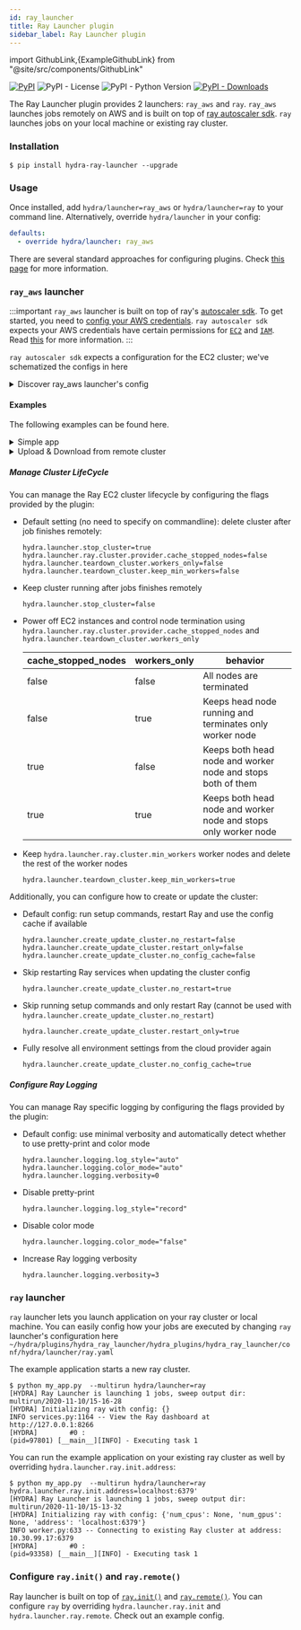 ```yaml
---
id: ray_launcher
title: Ray Launcher plugin
sidebar_label: Ray Launcher plugin
---
```


import GithubLink,{ExampleGithubLink} from "@site/src/components/GithubLink"

[![PyPI](https://img.shields.io/pypi/v/hydra-ray-launcher)](https://pypi.org/project/hydra-ray-launcher/)
![PyPI - License](https://img.shields.io/pypi/l/hydra-ray-launcher)
![PyPI - Python Version](https://img.shields.io/pypi/pyversions/hydra-ray-launcher)
[![PyPI - Downloads](https://img.shields.io/pypi/dm/hydra-ray-launcher.svg)](https://pypistats.org/packages/hydra-ray-launcher)<ExampleGithubLink text="Example application" to="plugins/hydra_ray_launcher/examples"/><ExampleGithubLink text="Plugin source" to="plugins/hydra_ray_launcher"/>

The Ray Launcher plugin provides 2 launchers: `ray_aws` and `ray`.
 `ray_aws` launches jobs remotely on AWS and is built on top of [ray autoscaler sdk](https://docs.ray.io/en/releases-1.3.0/cluster/sdk.html). `ray` launches jobs on your local machine or existing ray cluster.

### Installation

```commandline
$ pip install hydra-ray-launcher --upgrade
```

### Usage
Once installed, add `hydra/launcher=ray_aws` or `hydra/launcher=ray` to your command line. Alternatively, override `hydra/launcher` in your config:

```yaml
defaults:
  - override hydra/launcher: ray_aws
```
There are several standard approaches for configuring plugins. Check [this page](../patterns/configuring_plugins.md) for more information.

### `ray_aws` launcher

:::important
`ray_aws` launcher is built on top of ray's [autoscaler sdk](https://docs.ray.io/en/releases-1.3.0/cluster/sdk.html). To get started, you need to
[config your AWS credentials](https://docs.aws.amazon.com/cli/latest/userguide/cli-configure-files.html).
`ray autoscaler sdk` expects your AWS credentials have certain permissions for [`EC2`](https://aws.amazon.com/ec2) and [`IAM`](https://aws.amazon.com/iam). Read [this](https://github.com/ray-project/ray/issues/9327) for more information.
:::

`ray autoscaler sdk` expects a configuration for the EC2 cluster; we've schematized the configs in <GithubLink to="plugins/hydra_ray_launcher/hydra_plugins/hydra_ray_launcher/_config.py">here</GithubLink>

<details>
  <summary>Discover ray_aws launcher's config</summary>

  ```commandline
  $ python my_app.py hydra/launcher=ray_aws --cfg hydra -p hydra.launcher
  # @package hydra.launcher
  _target_: hydra_plugins.hydra_ray_launcher.ray_aws_launcher.RayAWSLauncher
  env_setup:
    pip_packages:
      omegaconf: ${ray_pkg_version:omegaconf}
      hydra_core: ${ray_pkg_version:hydra}
      ray: ${ray_pkg_version:ray}
      cloudpickle: ${ray_pkg_version:cloudpickle}
      pickle5: 0.0.11
      hydra_ray_launcher: 1.1.0.dev3
    commands:
    - conda create -n hydra_${python_version:micro} python=${python_version:micro} -y
    - echo 'export PATH="$HOME/anaconda3/envs/hydra_${python_version:micro}/bin:$PATH"'
      >> ~/.bashrc
  ray:
    init:
      address: null
    remote: {}
    cluster:
      cluster_name: default
      min_workers: 0
      max_workers: 1
      initial_workers: 0
      autoscaling_mode: default
      target_utilization_fraction: 0.8
      idle_timeout_minutes: 5
      docker:
        image: ''
        container_name: ''
        pull_before_run: true
        run_options: []
      provider:
        type: aws
        region: us-west-2
        availability_zone: us-west-2a,us-west-2b
        cache_stopped_nodes: false
        key_pair:
          key_name: hydra-${oc.env:USER,user}
      auth:
        ssh_user: ubuntu
      head_node:
        InstanceType: m5.large
        ImageId: ami-008d8ed4bd7dc2485
      worker_nodes:
        InstanceType: m5.large
        ImageId: ami-008d8ed4bd7dc2485
      file_mounts: {}
      initialization_commands: []
      setup_commands: []
      head_setup_commands: []
      worker_setup_commands: []
      head_start_ray_commands:
      - ray stop
      - ulimit -n 65536;ray start --head --port=6379 --object-manager-port=8076
        --autoscaling-config=~/ray_bootstrap_config.yaml
      worker_start_ray_commands:
      - ray stop
      - ulimit -n 65536; ray start --address=$RAY_HEAD_IP:6379 --object-manager-port=8076
    run_env: auto
  stop_cluster: true
  sync_up:
    source_dir: null
    target_dir: null
    include: []
    exclude: []
  sync_down:
    source_dir: null
    target_dir: null
    include: []
    exclude: []
  logging:
    log_style: auto
    color_mode: auto
    verbosity: 0
  create_update_cluster:
    no_restart: false
    restart_only: false
    no_config_cache: false
  teardown_cluster:
    workers_only: false
    keep_min_workers: false
  ```
</details>


#### Examples

The following examples can be found <GithubLink to="plugins/hydra_ray_launcher/examples">here</GithubLink>.

<details>
  <summary>Simple app</summary>

  ```commandline
  $ python my_app.py --multirun task=1,2,3
  [HYDRA] Ray Launcher is launching 3 jobs,
  [HYDRA]        #0 : task=1
  [HYDRA]        #1 : task=2
  [HYDRA]        #2 : task=3
  [HYDRA] Pickle for jobs: /var/folders/n_/9qzct77j68j6n9lh0lw3vjqcn96zxl/T/tmpqqg4v4i7/job_spec.pkl
  Cluster: default
  ...
  INFO services.py:1172 -- View the Ray dashboard at http://localhost:8265
  (pid=3374) [__main__][INFO] - Executing task 1
  (pid=3374) [__main__][INFO] - Executing task 2
  (pid=3374) [__main__][INFO] - Executing task 3
  ...
  [HYDRA] Stopping cluster now. (stop_cluster=true)
  [HYDRA] Deleted the cluster (provider.cache_stopped_nodes=false)
  Destroying cluster. Confirm [y/N]: y [automatic, due to --yes]
  ...
  No nodes remaining.

  ```
</details>


<details>
  <summary>Upload & Download from remote cluster</summary>

  If your application is dependent on multiple modules, you can configure `hydra.launcher.sync_up` to upload dependency modules to the remote cluster.
  You can also configure `hydra.launcher.sync_down` to download output from remote cluster if needed. This functionality is built on top of `rsync`, `include` and `exclude` is consistent with how it works in `rsync`.

  ```commandline
  $  python train.py --multirun random_seed=1,2,3
  [HYDRA] Ray Launcher is launching 3 jobs,
  [HYDRA]        #0 : random_seed=1
  [HYDRA]        #1 : random_seed=2
  [HYDRA]        #2 : random_seed=3
  [HYDRA] Pickle for jobs: /var/folders/n_/9qzct77j68j6n9lh0lw3vjqcn96zxl/T/tmptdkye9of/job_spec.pkl
  Cluster: default
  ...
  INFO services.py:1172 -- View the Ray dashboard at http://localhost:8265
  (pid=1772) [__main__][INFO] - Start training...
  (pid=1772) [INFO] - Init my model
  (pid=1772) [INFO] - Created dir for checkpoints. dir=checkpoint
  (pid=1772) [__main__][INFO] - Start training...
  (pid=1772) [INFO] - Init my model
  (pid=1772) [INFO] - Created dir for checkpoints. dir=checkpoint
  (pid=1772) [__main__][INFO] - Start training...
  (pid=1772) [INFO] - Init my model
  (pid=1772) [INFO] - Created dir for checkpoints. dir=checkpoint
  Loaded cached provider configuration
  ...
  [HYDRA] Output: receiving file list ... done
  16-32-25/
  16-32-25/0/
  16-32-25/0/checkpoint/
  16-32-25/0/checkpoint/checkpoint_1.pt
  16-32-25/1/
  16-32-25/1/checkpoint/
  16-32-25/1/checkpoint/checkpoint_2.pt
  16-32-25/2/
  16-32-25/2/checkpoint/
  16-32-25/2/checkpoint/checkpoint_3.pt
  ...
  [HYDRA] Stopping cluster now. (stop_cluster=true)
  [HYDRA] Deleted the cluster (provider.cache_stopped_nodes=false)
  Destroying cluster. Confirm [y/N]: y [automatic, due to --yes]
  ...
  No nodes remaining.

  ```
</details>


##### Manage Cluster LifeCycle
You can manage the Ray EC2 cluster lifecycle by configuring the flags provided by the plugin:

- Default setting (no need to specify on commandline): delete cluster after job finishes remotely:
  ```commandline
  hydra.launcher.stop_cluster=true
  hydra.launcher.ray.cluster.provider.cache_stopped_nodes=false
  hydra.launcher.teardown_cluster.workers_only=false
  hydra.launcher.teardown_cluster.keep_min_workers=false
  ```

- Keep cluster running after jobs finishes remotely
  ```commandline
  hydra.launcher.stop_cluster=false
  ```

- Power off EC2 instances and control node termination using `hydra.launcher.ray.cluster.provider.cache_stopped_nodes`
and `hydra.launcher.teardown_cluster.workers_only`

  | cache_stopped_nodes | workers_only | behavior |
  |---------------------|--------------|----------|
  | false | false | All nodes are terminated |
  | false | true | Keeps head node running and terminates only worker node |
  | true | false | Keeps both head node and worker node and stops both of them |
  | true | true | Keeps both head node and worker node and stops only worker node |

- Keep `hydra.launcher.ray.cluster.min_workers` worker nodes
and delete the rest of the worker nodes
  ```commandline
  hydra.launcher.teardown_cluster.keep_min_workers=true
  ```

Additionally, you can configure how to create or update the cluster:

- Default config: run setup commands, restart Ray and use
the config cache if available
  ```commandline
  hydra.launcher.create_update_cluster.no_restart=false
  hydra.launcher.create_update_cluster.restart_only=false
  hydra.launcher.create_update_cluster.no_config_cache=false
  ```

- Skip restarting Ray services when updating the cluster config
  ```commandline
  hydra.launcher.create_update_cluster.no_restart=true
  ```

- Skip running setup commands and only restart Ray (cannot be used with
`hydra.launcher.create_update_cluster.no_restart`)
  ```commandline
  hydra.launcher.create_update_cluster.restart_only=true
  ```

- Fully resolve all environment settings from the cloud provider again
  ```commandline
  hydra.launcher.create_update_cluster.no_config_cache=true
  ```


##### Configure Ray Logging
You can manage Ray specific logging by configuring the flags provided by the plugin:

- Default config: use minimal verbosity and automatically
detect whether to use pretty-print and color mode
  ```commandline
  hydra.launcher.logging.log_style="auto"
  hydra.launcher.logging.color_mode="auto"
  hydra.launcher.logging.verbosity=0
  ```

- Disable pretty-print
  ```commandline
  hydra.launcher.logging.log_style="record"
  ```

- Disable color mode
  ```commandline
  hydra.launcher.logging.color_mode="false"
  ```

- Increase Ray logging verbosity
  ```commandline
  hydra.launcher.logging.verbosity=3
  ```

### `ray` launcher

`ray` launcher lets you launch application on your ray cluster or local machine. You can easily config how your jobs are executed by changing `ray` launcher's configuration here
 `~/hydra/plugins/hydra_ray_launcher/hydra_plugins/hydra_ray_launcher/conf/hydra/launcher/ray.yaml`

 The <GithubLink to="plugins/hydra_ray_launcher/examples/simple">example application</GithubLink> starts a new ray cluster.
```commandline
$ python my_app.py  --multirun hydra/launcher=ray
[HYDRA] Ray Launcher is launching 1 jobs, sweep output dir: multirun/2020-11-10/15-16-28
[HYDRA] Initializing ray with config: {}
INFO services.py:1164 -- View the Ray dashboard at http://127.0.0.1:8266
[HYDRA]        #0 :
(pid=97801) [__main__][INFO] - Executing task 1
```

You can run the example application on your existing ray cluster as well by overriding `hydra.launcher.ray.init.address`:
```commandline
$ python my_app.py  --multirun hydra/launcher=ray hydra.launcher.ray.init.address=localhost:6379'
[HYDRA] Ray Launcher is launching 1 jobs, sweep output dir: multirun/2020-11-10/15-13-32
[HYDRA] Initializing ray with config: {'num_cpus': None, 'num_gpus': None, 'address': 'localhost:6379'}
INFO worker.py:633 -- Connecting to existing Ray cluster at address: 10.30.99.17:6379
[HYDRA]        #0 :
(pid=93358) [__main__][INFO] - Executing task 1
```

### Configure `ray.init()` and `ray.remote()`
Ray launcher is built on top of [`ray.init()`](https://docs.ray.io/en/master/package-ref.html?highlight=ray.remote#ray-init)
and [`ray.remote()`](https://docs.ray.io/en/master/package-ref.html?highlight=ray.remote#ray-remote).
You can configure `ray` by overriding `hydra.launcher.ray.init` and `hydra.launcher.ray.remote`.
Check out an <GithubLink to="plugins/hydra_ray_launcher/examples/simple/config.yaml">example config</GithubLink>.
